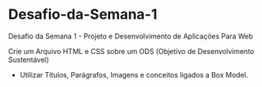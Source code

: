 # Desafio-da-Semana-1
Desafio da Semana 1 - Projeto e Desenvolvimento de Aplicações Para Web

Crie um Arquivo HTML e CSS sobre um ODS (Objetivo de Desenvolvimento Sustentável)
- Utilizar Títulos, Parágrafos, Imagens e conceitos ligados a Box Model.
